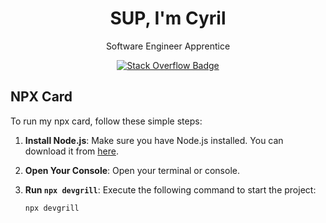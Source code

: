 <h1 align="center">SUP, I'm Cyril</h1>

<p align="center">
  Software Engineer Apprentice
</p>

<!-- Stack Overflow Badge -->
<p align="center">
  <a href="https://stackoverflow.com/users/18949209/grill">
    <img src="https://stackoverflow.com/users/flair/18949209.png" alt="Stack Overflow Badge" title="Stack Overflow Profile">
  </a>
</p>

<!-- NPX Card -->
## NPX Card

To run my npx card, follow these simple steps:

1. **Install Node.js**: Make sure you have Node.js installed. You can download it from [here](https://nodejs.org/en/).

2. **Open Your Console**: Open your terminal or console.

3. **Run `npx devgrill`**: Execute the following command to start the project:

   ```shell
   npx devgrill
